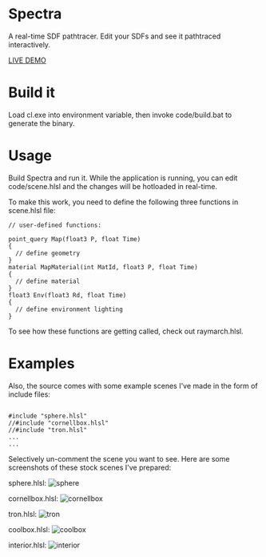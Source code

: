# Spectra

A real-time SDF pathtracer. Edit your SDFs and see it pathtraced interactively.

[LIVE DEMO](https://youtu.be/u7ObOkmmWpE)

# Build it

Load cl.exe into environment variable, then invoke code/build.bat to generate the binary.

# Usage

Build Spectra and run it. While the application is running, you can edit code/scene.hlsl and the changes will be hotloaded in real-time.

To make this work, you need to define the following three functions in scene.hlsl file:

```
// user-defined functions:

point_query Map(float3 P, float Time)
{
  // define geometry
}
material MapMaterial(int MatId, float3 P, float Time)
{
  // define material
}
float3 Env(float3 Rd, float Time)
{
  // define environment lighting
}

```

To see how these functions are getting called, check out raymarch.hlsl.

# Examples

Also, the source comes with some example scenes I've made in the form of include files:

```

#include "sphere.hlsl"
//#include "cornellbox.hlsl"
//#include "tron.hlsl"
...
...

```

Selectively un-comment the scene you want to see. Here are some screenshots of these stock scenes I've prepared:

sphere.hlsl:
![sphere](https://user-images.githubusercontent.com/16845654/83236798-f5191380-a148-11ea-9e33-20f5d9f79d7c.PNG)

cornellbox.hlsl:
![cornellbox](https://user-images.githubusercontent.com/16845654/83236801-f77b6d80-a148-11ea-9a4f-574868cca5a9.PNG)

tron.hlsl:
![tron](https://user-images.githubusercontent.com/16845654/83236803-f9453100-a148-11ea-86e1-8575461cd551.PNG)

coolbox.hlsl:
![coolbox](https://user-images.githubusercontent.com/16845654/83236807-fa765e00-a148-11ea-9dd8-4126e039e73e.PNG)

interior.hlsl:
![interior](https://user-images.githubusercontent.com/16845654/83236809-fba78b00-a148-11ea-99c7-1cc9691dae29.PNG)
